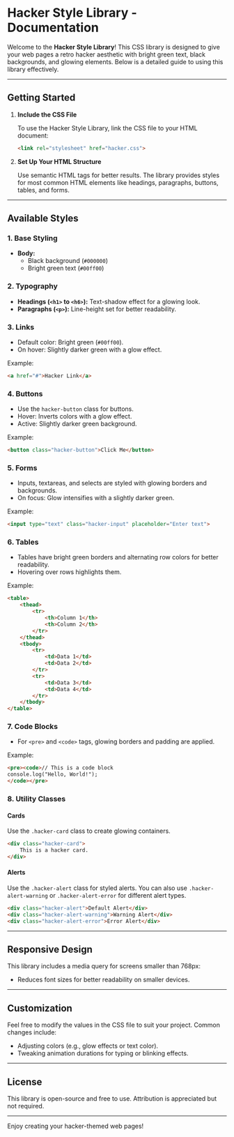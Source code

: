 # Hacker Style Library - Documentation

Welcome to the **Hacker Style Library**! This CSS library is designed to give your web pages a retro hacker aesthetic with bright green text, black backgrounds, and glowing elements. Below is a detailed guide to using this library effectively.

---

## Getting Started

1. **Include the CSS File**
   
   To use the Hacker Style Library, link the CSS file to your HTML document:

   ```html
   <link rel="stylesheet" href="hacker.css">
   ```

2. **Set Up Your HTML Structure**

   Use semantic HTML tags for better results. The library provides styles for most common HTML elements like headings, paragraphs, buttons, tables, and forms.

---

## Available Styles

### 1. **Base Styling**
- **Body:**
  - Black background (`#000000`)
  - Bright green text (`#00ff00`)

### 2. **Typography**
- **Headings (`<h1>` to `<h6>`):** Text-shadow effect for a glowing look.
- **Paragraphs (`<p>`):** Line-height set for better readability.

### 3. **Links**
- Default color: Bright green (`#00ff00`).
- On hover: Slightly darker green with a glow effect.

Example:
```html
<a href="#">Hacker Link</a>
```

### 4. **Buttons**
- Use the `hacker-button` class for buttons.
- Hover: Inverts colors with a glow effect.
- Active: Slightly darker green background.

Example:
```html
<button class="hacker-button">Click Me</button>
```

### 5. **Forms**
- Inputs, textareas, and selects are styled with glowing borders and backgrounds.
- On focus: Glow intensifies with a slightly darker green.

Example:
```html
<input type="text" class="hacker-input" placeholder="Enter text">
```

### 6. **Tables**
- Tables have bright green borders and alternating row colors for better readability.
- Hovering over rows highlights them.

Example:
```html
<table>
    <thead>
        <tr>
            <th>Column 1</th>
            <th>Column 2</th>
        </tr>
    </thead>
    <tbody>
        <tr>
            <td>Data 1</td>
            <td>Data 2</td>
        </tr>
        <tr>
            <td>Data 3</td>
            <td>Data 4</td>
        </tr>
    </tbody>
</table>
```

### 7. **Code Blocks**
- For `<pre>` and `<code>` tags, glowing borders and padding are applied.

Example:
```html
<pre><code>// This is a code block
console.log("Hello, World!");
</code></pre>
```

### 8. **Utility Classes**

#### Cards
Use the `.hacker-card` class to create glowing containers.
```html
<div class="hacker-card">
    This is a hacker card.
</div>
```

#### Alerts
Use the `.hacker-alert` class for styled alerts. You can also use `.hacker-alert-warning` or `.hacker-alert-error` for different alert types.
```html
<div class="hacker-alert">Default Alert</div>
<div class="hacker-alert-warning">Warning Alert</div>
<div class="hacker-alert-error">Error Alert</div>
```

---

## Responsive Design

This library includes a media query for screens smaller than 768px:
- Reduces font sizes for better readability on smaller devices.

---

## Customization

Feel free to modify the values in the CSS file to suit your project. Common changes include:
- Adjusting colors (e.g., glow effects or text color).
- Tweaking animation durations for typing or blinking effects.

---

## License
This library is open-source and free to use. Attribution is appreciated but not required.

---

Enjoy creating your hacker-themed web pages!
